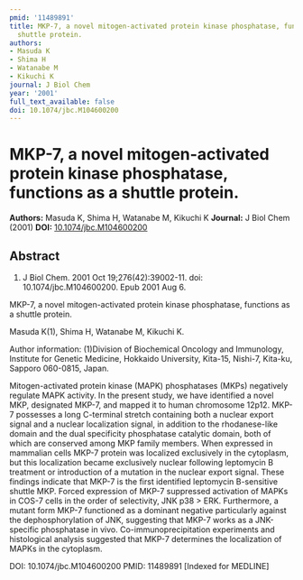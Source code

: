 ```yaml
---
pmid: '11489891'
title: MKP-7, a novel mitogen-activated protein kinase phosphatase, functions as a
  shuttle protein.
authors:
- Masuda K
- Shima H
- Watanabe M
- Kikuchi K
journal: J Biol Chem
year: '2001'
full_text_available: false
doi: 10.1074/jbc.M104600200
---
```


# MKP-7, a novel mitogen-activated protein kinase phosphatase, functions as a shuttle protein.
**Authors:** Masuda K, Shima H, Watanabe M, Kikuchi K
**Journal:** J Biol Chem (2001)
**DOI:** [10.1074/jbc.M104600200](https://doi.org/10.1074/jbc.M104600200)

## Abstract

1. J Biol Chem. 2001 Oct 19;276(42):39002-11. doi: 10.1074/jbc.M104600200. Epub 
2001 Aug 6.

MKP-7, a novel mitogen-activated protein kinase phosphatase, functions as a 
shuttle protein.

Masuda K(1), Shima H, Watanabe M, Kikuchi K.

Author information:
(1)Division of Biochemical Oncology and Immunology, Institute for Genetic 
Medicine, Hokkaido University, Kita-15, Nishi-7, Kita-ku, Sapporo 060-0815, 
Japan.

Mitogen-activated protein kinase (MAPK) phosphatases (MKPs) negatively regulate 
MAPK activity. In the present study, we have identified a novel MKP, designated 
MKP-7, and mapped it to human chromosome 12p12. MKP-7 possesses a long 
C-terminal stretch containing both a nuclear export signal and a nuclear 
localization signal, in addition to the rhodanese-like domain and the dual 
specificity phosphatase catalytic domain, both of which are conserved among MKP 
family members. When expressed in mammalian cells MKP-7 protein was localized 
exclusively in the cytoplasm, but this localization became exclusively nuclear 
following leptomycin B treatment or introduction of a mutation in the nuclear 
export signal. These findings indicate that MKP-7 is the first identified 
leptomycin B-sensitive shuttle MKP. Forced expression of MKP-7 suppressed 
activation of MAPKs in COS-7 cells in the order of selectivity, JNK p38 > ERK. 
Furthermore, a mutant form MKP-7 functioned as a dominant negative particularly 
against the dephosphorylation of JNK, suggesting that MKP-7 works as a 
JNK-specific phosphatase in vivo. Co-immunoprecipitation experiments and 
histological analysis suggested that MKP-7 determines the localization of MAPKs 
in the cytoplasm.

DOI: 10.1074/jbc.M104600200
PMID: 11489891 [Indexed for MEDLINE]

